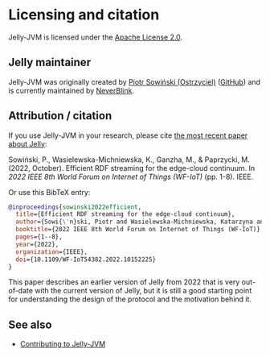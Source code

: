 # Licensing and citation

Jelly-JVM is licensed under the [Apache License 2.0](https://www.apache.org/licenses/LICENSE-2.0).

## Jelly maintainer

Jelly-JVM was originally created by [Piotr Sowiński (Ostrzyciel)](https://ostrzyciel.eu) ([GitHub](https://github.com/Ostrzyciel)) and is currently maintained by [NeverBlink](https://neverblink.eu).

## Attribution / citation

If you use Jelly-JVM in your research, please cite [the most recent paper about Jelly](https://ieeexplore.ieee.org/abstract/document/10152225):

Sowiński, P., Wasielewska-Michniewska, K., Ganzha, M., & Paprzycki, M. (2022, October). Efficient RDF streaming for the edge-cloud continuum. In _2022 IEEE 8th World Forum on Internet of Things (WF-IoT)_ (pp. 1-8). IEEE.

Or use this BibTeX entry:

```bibtex
@inproceedings{sowinski2022efficient,
  title={Efficient RDF streaming for the edge-cloud continuum},
  author={Sowi{\'n}ski, Piotr and Wasielewska-Michniewska, Katarzyna and Ganzha, Maria and Paprzycki, Marcin and others},
  booktitle={2022 IEEE 8th World Forum on Internet of Things (WF-IoT)},
  pages={1--8},
  year={2022},
  organization={IEEE},
  doi={10.1109/WF-IoT54382.2022.10152225}
}
```

This paper describes an earlier version of Jelly from 2022 that is very out-of-date with the current version of Jelly, but it is still a good starting point for understanding the design of the protocol and the motivation behind it.

## See also

- [Contributing to Jelly-JVM](contributing/index.md)
